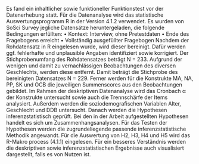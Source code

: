 Es fand ein inhaltlicher sowie funktioneller Funktionstest vor der Datenerhebung statt. Für die Datenanalyse wird das statistische Auswertungsprogramm R in der Version 4.1.2 verwendet. Es wurden von SoSci Survey jegliche Datensätze heruntergeladen, die folgende Bedingungen erfüllten:
•	Kontext: Interview, ohne Pretestdaten
•	Ende des Fragebogens erreicht
•	Vollständig ausgefüllter Fragebogen
Nachdem der Rohdatensatz in R eingelesen wurde, wird dieser bereinigt. Dafür werden ggf. fehlerhafte und unplausible Angaben identifiziert sowie korrigiert. Der Stichprobenumfang des Rohdatensatzes beträgt N = 233. Aufgrund der wenigen und damit zu vernachlässigen Beobachtungen des diversen Geschlechts, werden diese entfernt. Damit beträgt die Stichprobe des bereinigten Datensatzes N = 229. Ferner werden für die Konstrukte MA, NA, PP, SK und OCB die jeweiligen Summenscores aus den Beobachtungen gebildet. 
Im Rahmen der deskriptiven Datenanalyse wird das Cronbach α der Konstrukte untersucht sowie auch die Trennschärfe der Items analysiert. Außerdem werden die soziodemografischen Variablen Alter, Geschlecht und DDB untersucht. Danach werden die Hypothesen inferenzstatistisch geprüft. Bei den in der Arbeit aufgestellten Hypothesen handelt es sich um Zusammenhangsanalysen. Für das Testen der Hypothesen werden die zugrundeliegende passende inferenzstatistische Methodik angewandt. Für die Auswertung von H2, H3, H4 und H5 wird das R-Makro process (4.1.1) eingelesen. Für ein besseres Verständnis werden die deskriptiven sowie inferenzstatistischen Ergebnisse auch visualisiert dargestellt, falls es von Nutzen ist. 
